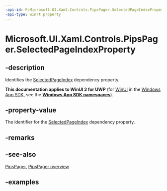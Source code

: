 ```yaml
---
-api-id: P:Microsoft.UI.Xaml.Controls.PipsPager.SelectedPageIndexProperty
-api-type: winrt property
---
```


# Microsoft.UI.Xaml.Controls.PipsPager.SelectedPageIndexProperty

<!--
public static Windows.UI.Xaml.DependencyProperty SelectedPageIndexProperty { get; }
-->

## -description

Identifies the [SelectedPageIndex](pipspager_selectedpageindex.md) dependency property.

**This documentation applies to WinUI 2 for UWP** (for [WinUI](/windows/apps/winui/winui3/) in the [Windows App SDK](/windows/apps/windows-app-sdk/), see the **[Windows App SDK namespaces](/windows/windows-app-sdk/api/winrt/)**).

## -property-value

The identifier for the [SelectedPageIndex](pipspager_selectedpageindex.md) dependency property.

## -remarks

## -see-also

[PipsPager](pipspager.md), [PipsPager overview](/windows/apps/design/controls/pipspager)

## -examples

